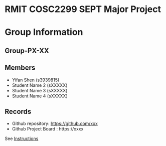 
# RMIT COSC2299 SEPT Major Project

# Group Information

## Group-PX-XX

## Members
* Yifan Shen (s3939815)
* Student Name 2 (sXXXXX)
* Student Name 3 (sXXXXX)
* Student Name 4 (sXXXXX)

## Records

* Github repository: https://github.com/xxx
* Github Project Board : https://xxxx

See [Instructions](INSTRUCTIONS.md)
